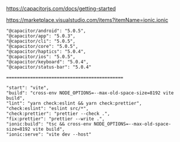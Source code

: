 https://capacitorjs.com/docs/getting-started

https://marketplace.visualstudio.com/items?itemName=ionic.ionic

    "@capacitor/android": "5.0.5",
    "@capacitor/app": "5.0.3",
    "@capacitor/cli": "5.0.5",
    "@capacitor/core": "5.0.5",
    "@capacitor/haptics": "5.0.4",
    "@capacitor/ios": "5.0.5",
    "@capacitor/keyboard": "5.0.4",
    "@capacitor/status-bar": "5.0.4"

    ============================================

    "start": "vite",
    "build": "cross-env NODE_OPTIONS=--max-old-space-size=8192 vite build",
    "lint": "yarn check:eslint && yarn check:prettier",
    "check:eslint": "eslint src/*",
    "check:prettier": "prettier --check .",
    "fix:prettier": "prettier --write .",
    "ionic:build": "tsc && cross-env NODE_OPTIONS=--max-old-space-size=8192 vite build",
    "ionic:serve": "vite dev --host"